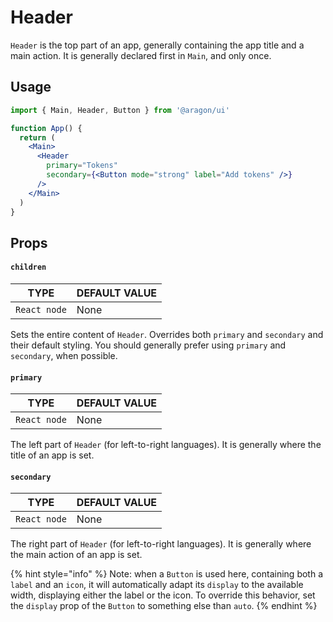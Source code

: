 # Header

`Header` is the top part of an app, generally containing the app title and a main action. It is generally declared first in `Main`, and only once.

## Usage <a href="#usage" id="usage"></a>

```jsx
import { Main, Header, Button } from '@aragon/ui'

function App() {
  return (
    <Main>
      <Header
        primary="Tokens"
        secondary={<Button mode="strong" label="Add tokens" />}
      />
    </Main>
  )
}
```

## Props <a href="#props" id="props"></a>

#### `children` <a href="#children" id="children"></a>

| TYPE         | DEFAULT VALUE |
| ------------ | ------------- |
| `React node` | None          |

Sets the entire content of `Header`. Overrides both `primary` and `secondary` and their default styling. You should generally prefer using `primary` and `secondary`, when possible.

#### `primary` <a href="#primary" id="primary"></a>

| TYPE         | DEFAULT VALUE |
| ------------ | ------------- |
| `React node` | None          |

The left part of `Header` (for left-to-right languages). It is generally where the title of an app is set.

#### `secondary` <a href="#secondary" id="secondary"></a>

| TYPE         | DEFAULT VALUE |
| ------------ | ------------- |
| `React node` | None          |

The right part of `Header` (for left-to-right languages). It is generally where the main action of an app is set.

{% hint style="info" %}
Note: when a `Button` is used here, containing both a `label` and an `icon`, it will automatically adapt its `display` to the available width, displaying either the label or the icon. To override this behavior, set the `display` prop of the `Button` to something else than `auto`.
{% endhint %}
